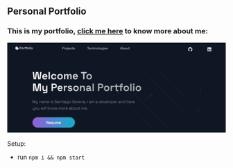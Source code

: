## Personal Portfolio

### This is my portfolio, [click me here](https://santiagoserena.vercel.app/) to know more about me:


[<img src="./public/images/PortfolioImage.jpg"/>](https://santiagoserena.vercel.app/)

Setup:
- run ```npm i && npm start```
